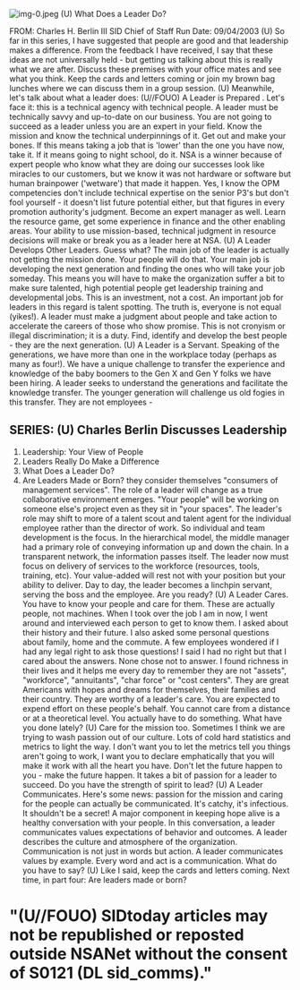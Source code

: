 ![img-0.jpeg](img-0.jpeg)
(U) What Does a Leader Do?

FROM: Charles H. Berlin III
SID Chief of Staff
Run Date: 09/04/2003
(U) So far in this series, I have suggested that people are good and that leadership makes a difference. From the feedback I have received, I say that these ideas are not universally held - but getting us talking about this is really what we are after. Discuss these premises with your office mates and see what you think. Keep the cards and letters coming or join my brown bag lunches where we can discuss them in a group session.
(U) Meanwhile, let's talk about what a leader does:
(U//FOUO) A Leader is Prepared . Let's face it: this is a technical agency with technical people. A leader must be technically savvy and up-to-date on our business. You are not going to succeed as a leader unless you are an expert in your field. Know the mission and know the technical underpinnings of it. Get out and make your bones. If this means taking a job that is 'lower' than the one you have now, take it. If it means going to night school, do it. NSA is a winner because of expert people who know what they are doing our successes look like miracles to our customers, but we know it was not hardware or software but human brainpower ('wetware') that made it happen. Yes, I know the OPM competencies don't include technical expertise on the senior P3's but don't fool yourself - it doesn't list future potential either, but that figures in every promotion authority's judgment. Become an expert manager as well. Learn the resource game, get some experience in finance and the other enabling areas. Your ability to use mission-based, technical judgment in resource decisions will make or break you as a leader here at NSA.
(U) A Leader Develops Other Leaders. Guess what? The main job of the leader is actually not getting the mission done. Your people will do that. Your main job is developing the next generation and finding the ones who will take your job someday. This means you will have to make the organization suffer a bit to make sure talented, high potential people get leadership training and developmental jobs. This is an investment, not a cost. An important job for leaders in this regard is talent spotting. The truth is, everyone is not equal (yikes!). A leader must make a judgment about people and take action to accelerate the careers of those who show promise. This is not cronyism or illegal discrimination; it is a duty. Find, identify and develop the best people - they are the next generation.
(U) A Leader is a Servant. Speaking of the generations, we have more than one in the workplace today (perhaps as many as four!). We have a unique challenge to transfer the experience and knowledge of the baby boomers to the Gen X and Gen Y folks we have been hiring. A leader seeks to understand the generations and facilitate the knowledge transfer. The younger generation will challenge us old fogies in this transfer. They are not employees -

## SERIES: (U) Charles Berlin Discusses Leadership

1. Leadership: Your View of People
2. Leaders Really Do Make a Difference
3. What Does a Leader Do?
4. Are Leaders Made or Born?
they consider themselves "consumers of management services". The role of a leader will change as a true collaborative environment emerges. "Your people" will be working on someone else's project even as they sit in "your spaces". The leader's role may shift to more of a talent scout and talent agent for the individual employee rather than the director of work. So individual and team development is the focus. In the hierarchical model, the middle manager had a primary role of conveying information up and down the chain. In a transparent network, the information passes itself. The leader now must focus on delivery of services to the workforce (resources, tools, training, etc). Your value-added will rest not with your position but your ability to deliver. Day to day, the leader becomes a linchpin servant, serving the boss and the employee. Are you ready?
(U) A Leader Cares. You have to know your people and care for them. These are actually people, not machines. When I took over the job I am in now, I went around and interviewed each person to get to know them. I asked about their history and their future. I also asked some personal questions about family, home and the commute. A few employees wondered if I had any legal right to ask those questions! I said I had no right but that I cared about the answers. None chose not to answer. I found richness in their lives and it helps me every day to remember they are not "assets", "workforce", "annuitants", "char force" or "cost centers". They are great Americans with hopes and dreams for themselves, their families and their country. They are worthy of a leader's care. You are expected to expend effort on these people's behalf. You cannot care from a distance or at a theoretical level. You actually have to do something. What have you done lately?
(U) Care for the mission too. Sometimes I think we are trying to wash passion out of our culture. Lots of cold hard statistics and metrics to light the way. I don't want you to let the metrics tell you things aren't going to work, I want you to declare emphatically that you will make it work with all the heart you have. Don't let the future happen to you - make the future happen. It takes a bit of passion for a leader to succeed. Do you have the strength of spirit to lead?
(U) A Leader Communicates. Here's some news: passion for the mission and caring for the people can actually be communicated. It's catchy, it's infectious. It shouldn't be a secret! A major component in keeping hope alive is a healthy conversation with your people. In this conversation, a leader communicates values expectations of behavior and outcomes. A leader describes the culture and atmosphere of the organization. Communication is not just in words but action. A leader communicates values by example. Every word and act is a communication. What do you have to say?
(U) Like I said, keep the cards and letters coming. Next time, in part four: Are leaders made or born?

# "(U//FOUO) SIDtoday articles may not be republished or reposted outside NSANet without the consent of $\mathbf{S 0 1 2 1}$ (DL sid_comms)."


